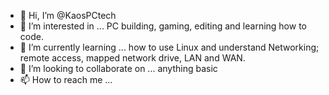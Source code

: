 - 👋 Hi, I’m @KaosPCtech
- 👀 I’m interested in ... PC building, gaming, editing and learning how to code.
- 🌱 I’m currently learning ... how to use Linux and understand Networking; remote access, mapped network drive, LAN and WAN.
- 💞️ I’m looking to collaborate on ... anything basic 
- 📫 How to reach me ...

<!---
KaosPC/KaosPC is a ✨ special ✨ repository because its `README.md` (this file) appears on your GitHub profile.
You can click the Preview link to take a look at your changes.
--->
